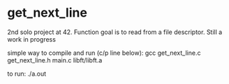 # get_next_line
2nd solo project at 42. Function goal is to read from a file descriptor. Still a work in progress

simple way to compile and run (c/p line below):
gcc get_next_line.c get_next_line.h main.c libft/libft.a

to run:
./a.out <readable file>
